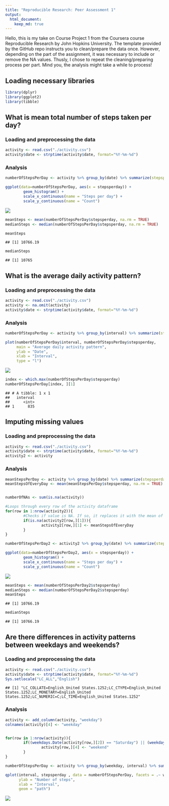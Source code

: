 ```yaml
---
title: "Reproducible Research: Peer Assessment 1"
output: 
  html_document:
    keep_md: true
---
```


Hello, this is my take on Course Project 1 from the Coursera course Reproducible Research by John Hopkins University.
The template provided by the GitHub repo instructs you to clean/prepare the data once. However, depending on the part of the assignment, it was necessary to include or remove the NA values. Thusly, I chose to repeat the cleaning/preparing process per part. Mind you, the analysis might take a while to process!

## Loading necessary libraries


```r
library(dplyr)
library(ggplot2)
library(tibble)
```

## What is mean total number of steps taken per day?

### Loading and preprocessing the data


```r
activity <- read.csv("./activity.csv")
activity$date <- strptime(activity$date, format="%Y-%m-%d")
```

### Analysis


```r
numberOfStepsPerDay <- activity %>% group_by(date) %>% summarize(stepsperday = sum(steps))

ggplot(data=numberOfStepsPerDay, aes(x = stepsperday)) + 
        geom_histogram() +
        scale_x_continuous(name = "Steps per day") +
        scale_y_continuous(name = "Count")
```

![](PA1_template_files/figure-html/analysis1-1.png)<!-- -->

```r
meanSteps <- mean(numberOfStepsPerDay$stepsperday, na.rm = TRUE)
medianSteps <- median(numberOfStepsPerDay$stepsperday, na.rm = TRUE)

meanSteps
```

```
## [1] 10766.19
```

```r
medianSteps
```

```
## [1] 10765
```

## What is the average daily activity pattern?

### Loading and preprocessing the data


```r
activity <- read.csv("./activity.csv")
activity <- na.omit(activity)
activity$date <- strptime(activity$date, format="%Y-%m-%d")
```

### Analysis


```r
numberOfStepsPerDay <- activity %>% group_by(interval) %>% summarize(stepsperday = mean(steps))

plot(numberOfStepsPerDay$interval, numberOfStepsPerDay$stepsperday,
     main = "Average daily activity pattern",
     ylab = "Date",
     xlab = "Interval",
     type = "l")
```

![](PA1_template_files/figure-html/analysis2-1.png)<!-- -->

```r
index <- which.max(numberOfStepsPerDay$stepsperday)
numberOfStepsPerDay[index, ][1]
```

```
## # A tibble: 1 x 1
##   interval
##      <int>
## 1      835
```

## Imputing missing values

### Loading and preprocessing the data


```r
activity <- read.csv("./activity.csv")
activity$date <- strptime(activity$date, format="%Y-%m-%d")
activity2 <- activity
```

### Analysis


```r
meanStepsPerDay <- activity %>% group_by(date) %>% summarize(stepsperday = mean(steps))
meanStepsOfEveryDay <- mean(meanStepsPerDay$stepsperday, na.rm = TRUE)


numberOfNAs <- sum(is.na(activity))

#Loops through every row of the activity dataframe
for(row in 1:nrow(activity2)){
        #Checks if value is NA. If so, it replaces it with the mean of steps across all days
        if(is.na(activity2[row,][1])){
                activity2[row,][1] <- meanStepsOfEveryDay
        }
}

numberOfStepsPerDay2 <- activity2 %>% group_by(date) %>% summarize(stepsperday = sum(steps))

ggplot(data=numberOfStepsPerDay2, aes(x = stepsperday)) + 
        geom_histogram() +
        scale_x_continuous(name = "Steps per day") +
        scale_y_continuous(name = "Count")
```

![](PA1_template_files/figure-html/analysis3-1.png)<!-- -->

```r
meanSteps <- mean(numberOfStepsPerDay2$stepsperday)
medianSteps <- median(numberOfStepsPerDay2$stepsperday)
meanSteps
```

```
## [1] 10766.19
```

```r
medianSteps
```

```
## [1] 10766.19
```

## Are there differences in activity patterns between weekdays and weekends?

### Loading and preprocessing the data


```r
activity <- read.csv("./activity.csv")
activity$date <- strptime(activity$date, format="%Y-%m-%d")
Sys.setlocale("LC_ALL","English")
```

```
## [1] "LC_COLLATE=English_United States.1252;LC_CTYPE=English_United States.1252;LC_MONETARY=English_United States.1252;LC_NUMERIC=C;LC_TIME=English_United States.1252"
```

### Analysis


```r
activity <- add_column(activity, "weekday")
colnames(activity)[4] <- "weekday"


for(row in 1:nrow(activity)){
        if((weekdays.Date(activity[row,][2]) == "Saturday") || (weekdays.Date(activity[row,][2]) == "Sunday")){
                activity[row,][4] <- "weekend"
        }
}

numberOfStepsPerDay <- activity %>% group_by(weekday, interval) %>% summarize(stepsperday = mean(steps, na.rm = TRUE))

qplot(interval, stepsperday , data = numberOfStepsPerDay, facets = .~ weekday, 
      ylab = "Number of steps",
      xlab = "Interval",
      geom = "path")
```

![](PA1_template_files/figure-html/analysis4-1.png)<!-- -->

